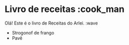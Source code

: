 
# Livro de receitas :cook_man
Olá! Este é o livro de Receitas do Arlei. :wave
 - Strogonof de frango
 - Pavê
